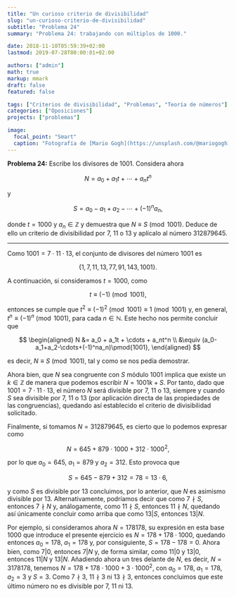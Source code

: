 ```yaml
---
title: "Un curioso criterio de divisibilidad"
slug: "un-curioso-criterio-de-divisibilidad"
subtitle: "Problema 24"
summary: "Problema 24: trabajando con múltiplos de 1000."

date: 2018-11-10T05:59:39+02:00
lastmod: 2019-07-28T00:00:01+02:00

authors: ["admin"]
math: true
markup: mmark
draft: false
featured: false

tags: ["Criterios de divisibilidad", "Problemas", "Teoría de números"]
categories: ["Oposiciones"]
projects: ["problemas"]

image:
  focal_point: "Smart"
  caption: "Fotografía de [Mario Gogh](https://unsplash.com/@mariogogh), disponible en [Unsplash](https://unsplash.com/photos/v3aFku0VPDI)."
---
```


**Problema 24:** Escribe los divisores de $1001$. Considera ahora 

$$
N = a_0 + a_1t + \cdots + a_nt^n
$$ 

y 

$$
S = a_0-a_1+a_2-\cdots+(-1)^na_n,
$$

donde $t=1000$ y $a_n\in\mathbb{Z}$ y demuestra que $N\equiv S\pmod{1001}$. Deduce de ello un criterio de divisibilidad por $7$, $11$ o $13$ y aplícalo al número $312879645$.

***

Como $1001 = 7\cdot11\cdot13$, el conjunto de divisores del número $1001$ es 

$$
\{1,7,11,13,77,91,143,1001\}.
$$

A continuación, si consideramos $t=1000$, como 

$$
t\equiv (-1)\pmod{1001},
$$ 

entonces se cumple que $t^2\equiv (-1)^2\pmod{1001}\equiv 1\pmod{1001}$ y, en general, $t^n\equiv (-1)^n\pmod{1001}$, para cada $n\in\mathbb{N}$. Este hecho nos permite concluir que

$$
\begin{aligned}
N &= a_0 + a_1t + \cdots + a_nt^n \\
&\equiv (a_0-a_1+a_2-\cdots+(-1)^na_n)\pmod{1001},
\end{aligned}
$$

es decir, $N\equiv S\pmod{1001}$, tal y como se nos pedía demostrar. 

Ahora bien, que $N$ sea congruente con $S$ módulo $1001$ implica que existe un $k\in\mathbb{Z}$ de manera que podemos escribir $N = 1001k+S$. Por tanto, dado que $1001=7\cdot11\cdot13$, el número $N$ será divisible por $7$, $11$ o $13$, siempre y cuando $S$ sea divisible por $7$, $11$ o $13$ (por aplicación directa de las propiedades de las congruencias), quedando así establecido el criterio de divisibilidad solicitado.

Finalmente, si tomamos $N=312879645$, es cierto que lo podemos expresar como 

$$
N = 645 + 879\cdot1000 + 312\cdot1000^2,
$$ 

por lo que $a_0 = 645$, $a_1=879$ y $a_2=312$. Esto provoca que 

$$
S = 645 - 879 + 312 = 78 = 13\cdot 6,
$$ 

y como $S$ es divisible por $13$ concluimos, por lo anterior, que $N$ es asimismo divisible por $13$. Alternativamente, podríamos decir que como $7\nmid S$, entonces $7\nmid N$ y, análogamente, como $11\nmid S$, entonces $11\nmid N$, quedando así únicamente concluir como arriba que como $13|S$, entonces $13|N$.

Por ejemplo, si consideramos ahora $N=178178$, su expresión en esta base $1000$ que introduce el presente ejercicio es $N = 178 + 178\cdot 1000$, quedando entonces $a_0=178$, $a_1=178$ y, por consiguiente, $S = 178-178 = 0$. Ahora bien, como $7|0$, entonces $7|N$ y, de forma similar, como $11|0$ y $13|0$, entonces $11|N$ y $13|N$. Añadiendo ahora un tres delante de $N$, es decir, $N=3178178$, tenemos $N = 178 + 178\cdot1000 + 3\cdot1000^2$, con $a_0=178$, $a_1=178$, $a_2=3$ y $S=3$. Como $7\nmid 3$, $11\nmid 3$ ni $13\nmid 3$, entonces concluimos que este último número no es divisible por $7$, $11$ ni $13$.
